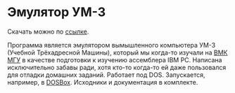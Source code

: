 # Эмулятор УМ-3

Скачать можно по [ссылке](https://github.com/dainiak/em3/releases/tag/release).

Программа является эмулятором вымышленного компьютера УМ-3 (Учебной Трёхадресной Машины), который мы когда-то изучали на [ВМК МГУ](http://cs.msu.ru/) в качестве подготовки к изучению ассемблера IBM PC. Написана исключительно забавы ради, хотя кто-то когда-то ей даже пользовался для отладки домашних заданий. Работает под DOS. Запускается, например, в [DOSBox](http://www.dosbox.com/). Исходники и документация в комплекте.
